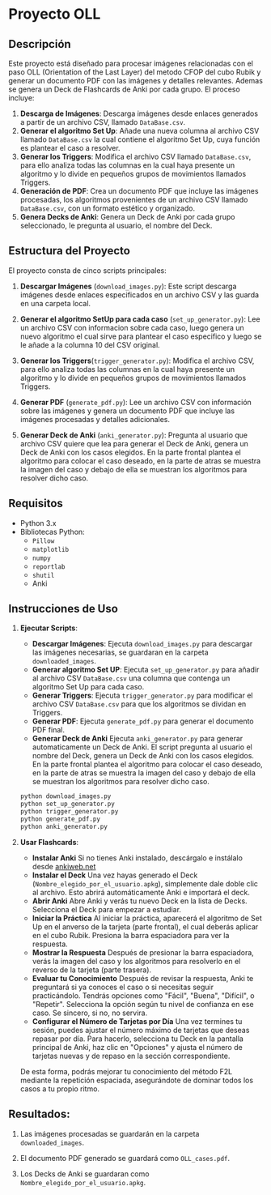 # Proyecto OLL

## Descripción

Este proyecto está diseñado para procesar imágenes relacionadas con el paso OLL (Orientation of the Last Layer) del metodo CFOP del cubo Rubik y generar un documento PDF con las imágenes y detalles relevantes. Ademas se genera un Deck de Flashcards de Anki por cada grupo. El proceso incluye:

1. **Descarga de Imágenes**: Descarga imágenes desde enlaces generados a partir de un archivo CSV, llamado `DataBase.csv`.
2. **Generar el algoritmo Set Up**: Añade una nueva columna al archivo CSV llamado `DataBase.csv` la cual contiene el algoritmo Set Up, cuya función es plantear el caso a resolver.
3. **Generar los Triggers**: Modifica el archivo CSV llamado `DataBase.csv`, para ello analiza todas las columnas en la cual haya presente un algoritmo y lo divide en pequeños grupos de movimientos llamados Triggers. 
4. **Generación de PDF**: Crea un documento PDF que incluye las imágenes procesadas, los algoritmos provenientes de un archivo CSV llamado `DataBase.csv`, con un formato estético y organizado.
5. **Genera Decks de Anki**: Genera un Deck de Anki por cada grupo seleccionado, le pregunta al usuario, el nombre del Deck.

## Estructura del Proyecto

El proyecto consta de cinco scripts principales:

1. **Descargar Imágenes** (`download_images.py`): Este script descarga imágenes desde enlaces especificados en un archivo CSV y las guarda en una carpeta local.

2. **Generar el algoritmo SetUp para cada caso** (`set_up_generator.py`): Lee un archivo CSV con informacion sobre cada caso, luego genera un nuevo algoritmo el cual sirve para plantear el caso especifico y luego se le añade a la columna 10 del CSV original.

3. **Generar los Triggers**(`trigger_generator.py`): Modifica el archivo CSV, para ello analiza todas las columnas en la cual haya presente un algoritmo y lo divide en pequeños grupos de movimientos llamados Triggers. 

4. **Generar PDF** (`generate_pdf.py`): Lee un archivo CSV con información sobre las imágenes y genera un documento PDF que incluye las imágenes procesadas y detalles adicionales.

5. **Generar Deck de Anki** (`anki_generator.py`): Pregunta al usuario que archivo CSV quiere que lea para generar el Deck de Anki, genera un Deck de Anki con los casos elegidos. En la parte frontal plantea el algoritmo para colocar el caso deseado, en la parte de atras se muestra la imagen del caso y debajo de ella se muestran los algoritmos para resolver dicho caso. 

## Requisitos

- Python 3.x
- Bibliotecas Python:
  - `Pillow`
  - `matplotlib`
  - `numpy`
  - `reportlab`
  - `shutil`
  - Anki

## Instrucciones de Uso

1. **Ejecutar Scripts**:
   - **Descargar Imágenes**: Ejecuta `download_images.py` para descargar las imágenes necesarias, se guardaran en la carpeta `downloaded_images`.
   - **Generar algoritmo Set UP**: Ejecuta `set_up_generator.py` para añadir al archivo CSV `DataBase.csv` una columna que contenga un algoritmo Set Up para cada caso.
   - **Generar Triggers**: Ejecuta `trigger_generator.py` para modificar el archivo CSV `DataBase.csv` para que los algoritmos se dividan en Triggers.
   - **Generar PDF**: Ejecuta `generate_pdf.py` para generar el documento PDF final.
   - **Generar Deck de Anki** Ejecuta `anki_generator.py` para generar automaticamente un Deck de Anki. El script pregunta al usuario el nombre del Deck, genera un Deck de Anki con los casos elegidos. En la parte frontal plantea el algoritmo para colocar el caso deseado, en la parte de atras se muestra la imagen del caso y debajo de ella se muestran los algoritmos para resolver dicho caso. 

   ```bash
   python download_images.py
   python set_up_generator.py
   python trigger_generator.py
   python generate_pdf.py
   python anki_generator.py
    ```
2. **Usar Flashcards**:
    - **Instalar Anki** Si no tienes Anki instalado, descárgalo e instálalo desde [ankiweb.net](https://apps.ankiweb.net/)
    - **Instalar el Deck** Una vez hayas generado el Deck (`Nombre_elegido_por_el_usuario.apkg`), simplemente dale doble clic al archivo. Esto abrirá automáticamente Anki e importará el deck.
    - **Abrir Anki** Abre Anki y verás tu nuevo Deck en la lista de Decks. Selecciona el Deck para empezar a estudiar.
    - **Iniciar la Práctica** Al iniciar la práctica, aparecerá el algoritmo de Set Up en el anverso de la tarjeta (parte frontal), el cual deberás aplicar en el cubo Rubik. Presiona la barra espaciadora para ver la respuesta.
    - **Mostrar la Respuesta** Después de presionar la barra espaciadora, verás la imagen del caso y los algoritmos para resolverlo en el reverso de la tarjeta (parte trasera).
    - **Evaluar tu Conocimiento** Después de revisar la respuesta, Anki te preguntará si ya conoces el caso o si necesitas seguir practicándolo. Tendrás opciones como "Fácil", "Buena", "Difícil", o "Repetir". Selecciona la opción según tu nivel de confianza en ese caso. Se sincero, si no, no servira.
    - **Configurar el Número de Tarjetas por Día** Una vez termines tu sesión, puedes ajustar el número máximo de tarjetas que deseas repasar por día. Para hacerlo, selecciona tu Deck en la pantalla principal de Anki, haz clic en "Opciones" y ajusta el número de tarjetas nuevas y de repaso en la sección correspondiente.

    De esta forma, podrás mejorar tu conocimiento del método F2L mediante la repetición espaciada, asegurándote de dominar todos los casos a tu propio ritmo.


## Resultados:

1. Las imágenes procesadas se guardarán en la carpeta `downloaded_images`.

2. El documento PDF generado se guardará como `OLL_cases.pdf`.

3. Los Decks de Anki se guardaran como `Nombre_elegido_por_el_usuario.apkg`.

